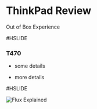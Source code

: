 

# ThinkPad Review

Out of Box Experience

#HSLIDE

### T470
- some details
* more details

#HSLIDE

![Flux Explained](https://facebook.github.io/flux/img/flux-simple-f8-diagram-explained-1300w.png)
